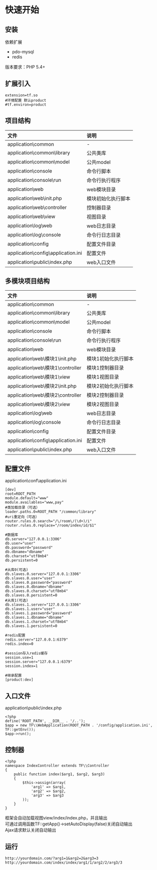 # 快速开始

## 安装
依赖扩展
* pdo-mysql
* redis

版本要求：PHP 5.4+

## 扩展引入
    extension=tf.so
    #环境配置 默认product
    #tf.environ=product

## 项目结构
|  文件    | 说明     |
| :------------- | :------------- |
| application\\common       | - |
| application\\common\\library | 公共类库 |
| application\\common\\model | 公共model |
| application\\console | 命令行脚本 |
| application\\console\\run | 命令行执行程序 |
| application\\web | web模块目录 |
| application\\web\\init.php | 模块初始化执行脚本 |
| application\\web\\controller | 控制器目录 |
| application\\web\\view | 视图目录 |
| application\\log\\web | web日志目录 |
| application\\log\\console | 命令行日志目录 |
| application\\config | 配置文件目录 |
| application\\config\\application.ini | 配置文件 |
| application\\public\\index.php | web入口文件 |


## 多模块项目结构
|  文件    | 说明     |
| :------------- | :------------- |
| application\\common       | - |
| application\\common\\library | 公共类库 |
| application\\common\\model | 公共model |
| application\\console | 命令行脚本 |
| application\\console\\run | 命令行执行程序 |
| application\\web | web模块目录 |
| application\\web\\模块1\\init.php | 模块1初始化执行脚本 |
| application\\web\\模块1\\controller | 模块1控制器目录 |
| application\\web\\模块1\\view | 模块1视图目录 |
| application\\web\\模块2\\init.php | 模块2初始化执行脚本 |
| application\\web\\模块2\\controller | 模块2控制器目录 |
| application\\web\\模块2\\view | 模块2视图目录 |
| application\\log\\web | web日志目录 |
| application\\log\\console | 命令行日志目录 |
| application\\config | 配置文件目录 |
| application\\config\\application.ini | 配置文件 |
| application\\public\\index.php | web入口文件 |

## 配置文件
application\\conf\\application.ini

    [dev]
    root=ROOT_PATH
    module.default="www"
    module.availables="www,pay"
    #类加载目录（可选）
    loader.paths.0=ROOT_PATH "/common/library"
    #uri重定向（可选）
    router.rules.0.search="/\/room\/(\d+)/i"
    router.rules.0.replace="/room/index/id/$1"

    #数据库
    db.server="127.0.0.1:3306"
    db.user="user"
    db.password="password"
    db.dbname="dbname"
    db.charset="utf8mb4"
    db.persistent=0

    #从库0(可选)
    db.slaves.0.server="127.0.0.1:3306"
    db.slaves.0.user="user"
    db.slaves.0.password="password"
    db.slaves.0.dbname="dbname"
    db.slaves.0.charset="utf8mb4"
    db.slaves.0.persistent=0
    #从库1(可选)
    db.slaves.1.server="127.0.0.1:3306"
    db.slaves.1.user="user"
    db.slaves.1.password="password"
    db.slaves.1.dbname="dbname"
    db.slaves.1.charset="utf8mb4"
    db.slaves.1.persistent=0

    #redis配置
    redis.server="127.0.0.1:6379"
    redis.index=0

    #session存入redis缓存
    session.use=1
    session.server="127.0.0.1:6379"
    session.index=1

    #继承配置
    [product:dev]

## 入口文件
application\\public\\index.php

    <?php
    define('ROOT_PATH', __DIR__ . '/..');
    $app = new TF\\WebApplication(ROOT_PATH . '/config/application.ini', TF::getEnv());
    $app->run();


## 控制器
    <?php
    namespace IndexController extends TF\\Controller
    {
        public function index($arg1, $arg2, $arg3)
        {
            $this->assign(array(
                'arg1' => $arg1,
                'arg2' => $arg2,
                'arg3' => $arg3
            ));
        }
    }
框架会自动加载视图view/index/index.php，并且输出<br/>
可通过调用函数TF::getApp()->setAutoDisplay(false)关闭自动输出<br/>
Ajax请求默认关闭自动输出

## 运行
    http://yourdomain.com/?arg1=1&arg2=2&arg3=3
    http://yourdomain.com/index/index/arg1/1/arg2/2/arg3/3
